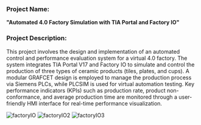 ### **Project Name**:
**"Automated 4.0 Factory Simulation with TIA Portal and Factory IO"**

### **Project Description**:
This project involves the design and implementation of an automated control and performance evaluation system for a virtual 4.0 factory. The system integrates TIA Portal V17 and Factory IO to simulate and control the production of three types of ceramic products (tiles, plates, and cups). A modular GRAFCET design is employed to manage the production process via Siemens PLCs, while PLCSIM is used for virtual automation testing. Key performance indicators (KPIs) such as production rate, product non-conformance, and average production time are monitored through a user-friendly HMI interface for real-time performance visualization.

![factoryIO](https://github.com/user-attachments/assets/c8bc1f93-effa-4387-ac0c-ff2d0dc769a7)
![factoryIO2](https://github.com/user-attachments/assets/b1084d8c-9ef3-4ce5-8292-aa2760dcf45e)
![factoryIO3](https://github.com/user-attachments/assets/0dca383d-0115-4197-a225-5f63f3e13cb5)

